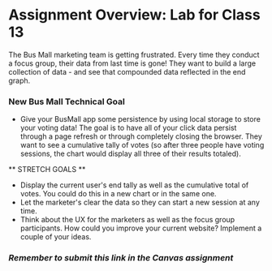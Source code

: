 # Assignment Overview: Lab for Class 13

The Bus Mall marketing team is getting frustrated. Every time they conduct a focus group, their data from last time is gone! They want to build a large collection of data - and see that compounded data reflected in the end graph.

### New Bus Mall Technical Goal

- Give your BusMall app some persistence by using local storage to store your voting data! The goal is to have all of your click data persist through a page refresh or through completely closing the browser. They want to see a cumulative tally of votes (so after three people have voting sessions, the chart would display all three of their results totaled).

** STRETCH GOALS **
- Display the current user's end tally as well as the cumulative total of votes. You could do this in a new chart or in the same one.
- Let the marketer's clear the data so they can start a new session at any time.
- Think about the UX for the marketers as well as the focus group participants. How could you improve your current website? Implement a couple of your ideas.

### *Remember to submit this link in the Canvas assignment*